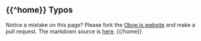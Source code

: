 {{^home}}
Typos
-----

Notice a mistake on this page? Please fork the [Oboe.js
website](https://github.com/jimhigson/oboe.js-website) and make a pull
request. The markdown source is
[here](https://github.com/jimhigson/oboe.js-website/blob/master/content/{{page}}.md).
{{/home}}
